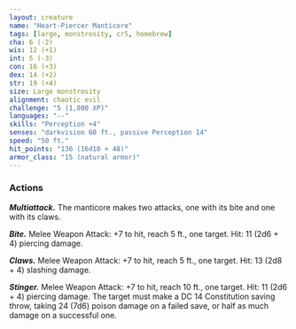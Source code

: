 ```yaml
---
layout: creature
name: "Heart-Piercer Manticore"
tags: [large, monstrosity, cr5, homebrew]
cha: 6 (-2)
wis: 12 (+1)
int: 5 (-3)
con: 16 (+3)
dex: 14 (+2)
str: 19 (+4)
size: Large monstrosity
alignment: chaotic evil
challenge: "5 (1,800 XP)"
languages: "--"
skills: "Perception +4"
senses: "darkvision 60 ft., passive Perception 14"
speed: "50 ft."
hit_points: "136 (16d10 + 48)"
armor_class: "15 (natural armor)"
---
```


### Actions

***Multiattack.*** The manticore makes two attacks, one with its bite and
one with its claws.

***Bite.*** Melee Weapon Attack: +7 to hit, reach 5 ft., one target. Hit: 11
(2d6 + 4) piercing damage.

***Claws.*** Melee Weapon Attack: +7 to hit, reach 5 ft., one target. Hit: 13
(2d8 + 4) slashing damage.

***Stinger.*** Melee Weapon Attack: +7 to hit, reach 10 ft., one target.
Hit: 11 (2d6 + 4) piercing damage. The target must make a DC 14
Constitution saving throw, taking 24 (7d6) poison damage on a
failed save, or half as much damage on a successful one.
